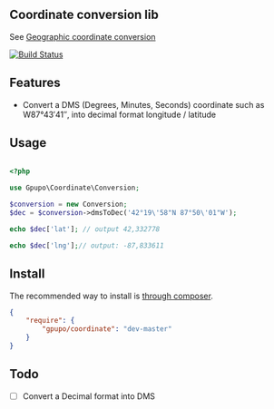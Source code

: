 ## Coordinate conversion lib

See [Geographic coordinate conversion](http://en.wikipedia.org/wiki/Geographic_coordinate_conversion)

[![Build Status](https://secure.travis-ci.org/gpupo/Coordinate.png?branch=master)](http://travis-ci.org/gpupo/Coordinate)

## Features

* Convert a DMS (Degrees, Minutes, Seconds) coordinate such as W87°43′41″,
into decimal format longitude / latitude


## Usage

```php

<?php

use Gpupo\Coordinate\Conversion;

$conversion = new Conversion;
$dec = $conversion->dmsToDec('42°19\'58"N 87°50\'01"W');

echo $dec['lat']; // output 42,332778

echo $dec['lng'];// output: -87,833611

```

## Install

The recommended way to install is [through composer](http://getcomposer.org).

```JSON
{
    "require": {
        "gpupo/coordinate": "dev-master"
    }
}
```

## Todo

- [ ] Convert a Decimal format into DMS